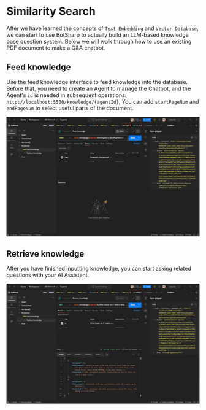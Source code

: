 # Similarity Search

After we have learned the concepts of `Text Embedding` and `Vector Database`, we can start to use BotSharp to actually build an LLM-based knowledge base question system.
Below we will walk through how to use an existing PDF document to make a Q&A chatbot.

## Feed knowledge

Use the feed knowledge interface to feed knowledge into the database. Before that, you need to create an Agent to manage the Chatbot, and the Agent's `id` is needed in subsequent operations.
`http://localhost:5500/knowledge/{agentId}`, You can add `startPageNum` and `endPageNum` to select useful parts of the document.

![Alt text](assets/feed_knowledge_pdf.png)

## Retrieve knowledge

After you have finished inputting knowledge, you can start asking related questions with your AI Assistant.

![Alt text](assets/feed_knowledge_answer.png)